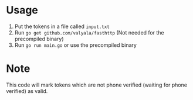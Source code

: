 # Usage
1. Put the tokens in a file called `input.txt`
2. Run `go get github.com/valyala/fasthttp` (Not needed for the precompiled binary)
3. Run `go run main.go` or use the precompiled binary

# Note
This code will mark tokens which are not phone verified (waiting for phone verified) as valid.
